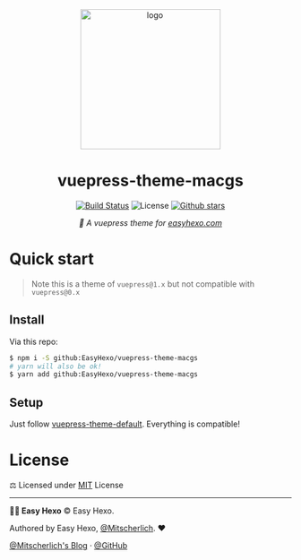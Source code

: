 <div align="center">
  <img src="https://raw.githubusercontent.com/EasyHexo/vuepress-theme-macgs/master/art/logo.png" alt="logo" width="250px" height="250px">

  <h1>vuepress-theme-macgs</h1>

  [![Build Status][ci-img]][ci-url]
  ![License][mit-img]
  [![Github stars][star-img]][gh-url]

  <em>💫 A vuepress theme for <a href="https://easyhexo.com" target="_blank">easyhexo.com</a></em>
</div>

# Quick start

> Note this is a theme of `vuepress@1.x` but not compatible with `vuepress@0.x`

## Install

Via this repo:

```bash
$ npm i -S github:EasyHexo/vuepress-theme-macgs
# yarn will also be ok!
$ yarn add github:EasyHexo/vuepress-theme-macgs
```

## Setup

Just follow [vuepress-theme-default](https://vuepress.vuejs.org/zh/theme/default-theme-config.html). Everything is compatible!

# License

⚖ Licensed under [MIT](LICENSE) License

------

**👨‍💻 Easy Hexo** © Easy Hexo. 

Authored by Easy Hexo, [@Mitscherlich](https://mitscherlich/). :heart:

[@Mitscherlich's Blog](https://mitscherlich.me/) · [@GitHub](https://github.com/EasyHexo)

[ci-img]: https://img.shields.io/travis/EasyHexo/vuepress-theme-macgs.svg?style=flat-square
[ci-url]: https://travis-ci.org/EasyHexo/vuepress-theme-macgs
[mit-img]: https://img.shields.io/github/license/EasyHexo/vuepress-theme-macgs.svg?style=flat-square
[star-img]: https://img.shields.io/github/stars/EasyHexo/vuepress-theme-macgs.svg?style=social
[gh-url]: https://github.com/EasyHexo/vuepress-theme-macgs
